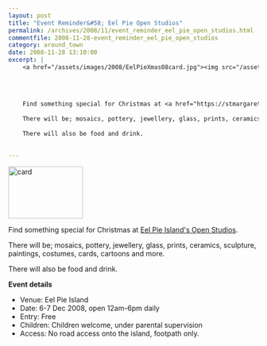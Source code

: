 ```yaml
---
layout: post
title: "Event Reminder&#58; Eel Pie Open Studios"
permalink: /archives/2008/11/event_reminder_eel_pie_open_studios.html
commentfile: 2008-11-28-event_reminder_eel_pie_open_studios
category: around_town
date: 2008-11-28 13:10:00
excerpt: |
    <a href="/assets/images/2008/EelPieXmas08card.jpg"><img src="/assets/images/2008/EelPieXmas08card-thumb.jpg" width="150" height="105" alt="card" class="photo right" /></a>
    
    
    
    
    Find something special for Christmas at <a href="https://stmargarets.london/event/exhibition/200705142011.">Eel Pie Island's Open Studios</a>
    
    There will be; mosaics, pottery, jewellery, glass, prints, ceramics, sculpture, paintings, costumes, cards, cartoons and more.
    
    There will also be food and drink.
    

---
```


<a href="/assets/images/2008/EelPieXmas08card.jpg"><img src="/assets/images/2008/EelPieXmas08card-thumb.jpg" width="150" height="105" alt="card" class="photo right" /></a>

Find something special for Christmas at [Eel Pie Island's Open Studios](/event/exhibition/200705142011).

There will be; mosaics, pottery, jewellery, glass, prints, ceramics, sculpture, paintings, costumes, cards, cartoons and more.

There will also be food and drink.

**Event details**

-   Venue: Eel Pie Island
-   Date: 6-7 Dec 2008, open 12am-6pm daily
-   Entry: Free
-   Children: Children welcome, under parental supervision
-   Access: No road access onto the island, footpath only.
